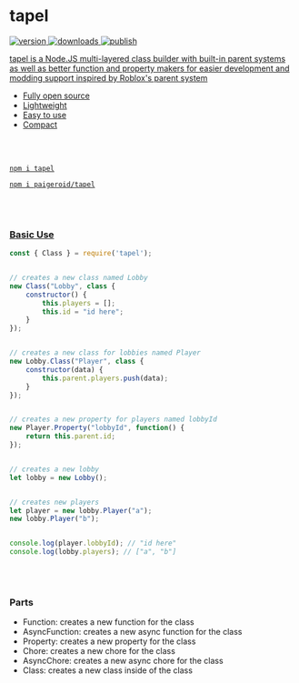 # tapel
<a href="https://www.npmjs.com/package/tapel"><img src="https://img.shields.io/npm/v/tapel?style=flat&color=red&logo=npm&logoColor=white" alt="version" />
<a href="https://www.npmjs.com/package/tapel"><img src="https://img.shields.io/npm/dt/tapel?style=flat&color=green&logo=docusign&logoColor=white" alt="downloads" />
<img src="https://github.com/paigeroid/tapel/actions/workflows/publish-shit.yml/badge.svg" alt="publish">

tapel is a Node.JS multi-layered class builder with built-in parent systems as well as better function and property makers for easier development and modding support inspired by Roblox's parent system
  - Fully open source
  - Lightweight
  - Easy to use
  - Compact

<br><br>

```console
npm i tapel
```
```console
npm i paigeroid/tapel
```

<br><br>

### Basic Use
```js
const { Class } = require('tapel');


// creates a new class named Lobby
new Class("Lobby", class {
    constructor() {
		this.players = [];
        this.id = "id here";
    }
});


// creates a new class for lobbies named Player
new Lobby.Class("Player", class {
    constructor(data) {
        this.parent.players.push(data);
    }
});


// creates a new property for players named lobbyId
new Player.Property("lobbyId", function() {
    return this.parent.id;
});


// creates a new lobby
let lobby = new Lobby();


// creates new players
let player = new lobby.Player("a");
new lobby.Player("b");


console.log(player.lobbyId); // "id here"
console.log(lobby.players); // ["a", "b"]
```

<br><br>

### Parts
- Function: creates a new function for the class
- AsyncFunction: creates a new async function for the class
- Property: creates a new property for the class
- Chore: creates a new chore for the class
- AsyncChore: creates a new async chore for the class
- Class: creates a new class inside of the class

